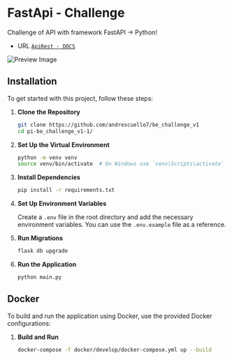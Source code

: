 # FastApi - Challenge

Challenge of API with framework FastAPI -> Python!
- URL [```ApiRest - DOCS```](http://149.50.139.254:5000/docs)

![Preview Image](https://github.com/andrescuello7/pi-challenge-1/assets/72234490/38cc0f14-2d9a-439c-93bd-62fc9ef99aac)

## Installation

To get started with this project, follow these steps:

1. **Clone the Repository**

    ```bash
    git clone https://github.com/andrescuello7/be_challenge_v1
    cd pi-be_challenge_v1-1/
    ```

2. **Set Up the Virtual Environment**

    ```bash
    python -m venv venv
    source venv/bin/activate  # On Windows use `venv\Scripts\activate`
    ```

3. **Install Dependencies**

    ```bash
    pip install -r requirements.txt
    ```

4. **Set Up Environment Variables**

    Create a `.env` file in the root directory and add the necessary environment variables. You can use the `.env.example` file as a reference.

5. **Run Migrations**

    ```bash
    flask db upgrade
    ```

6. **Run the Application**

    ```bash
    python main.py
    ```

## Docker

To build and run the application using Docker, use the provided Docker configurations:

1. **Build and Run**

    ```bash
    docker-compose -f docker/develop/docker-compose.yml up --build
    ```
    